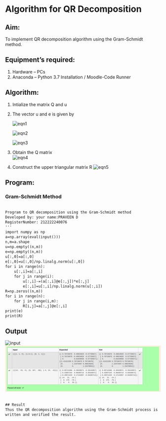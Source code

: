 # Algorithm for QR Decomposition
## Aim:
To implement QR decomposition algorithm using the Gram-Schmidt method.
## Equipment’s required:
1.	Hardware – PCs
2.	Anaconda – Python 3.7 Installation / Moodle-Code Runner
## Algorithm:
1.	Intialize the matrix Q and u
2.	The vector u and e is given by

    ![eqn1](./ex4.jpg)

    ![eqn2](./ex6.jpg)

    ![eqn3](./ex3.jpg)

3.	Obtain the Q matrix   
    ![eqn4](./ex1.jpg)
4.	Construct the upper triangular matrix R
    ![eqn5](./ex2.jpg)



## Program:
### Gram-Schmidt Method
```phython

Program to QR decomposition using the Gram-Schmidt method
Developed by: your name:PRAVEEN D
RegisterNumber: 212222240076
'''
import numpy as np
a=np.array(eval(input()))
n,m=a.shape
u=np.empty((n,m))
e=np.empty((n,m))
u[:,0]=a[:,0]
e[:,0]=u[:,0]/np.linalg.norm(u[:,0])
for i in range(n):
    u[:,i]=a[:,i]
    for j in range(i):
        u[:,i]-=(a[:,i]@e[:,j])*e[:,j]
        e[:,i]=u[:,i]/np.linalg.norm(u[:,i])
R=np.zeros((n,m))
for i in range(n):
    for j in range(i,m):
        R[i,j]=a[:,j]@e[:,i]
print(e)
print(R)
```

## Output
![input](./input.jpg)
![output](./output2.png)
```

## Result
Thus the QR decomposition algorithm using the Gram-Schmidt process is written and verified the result.
